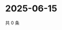 # 2025-06-15

共 0 条

<!-- BEGIN ZHIHUVIDEO -->
<!-- 最后更新时间 Sun Jun 15 2025 17:11:35 GMT+0800 (China Standard Time) -->

<!-- END ZHIHUVIDEO -->
